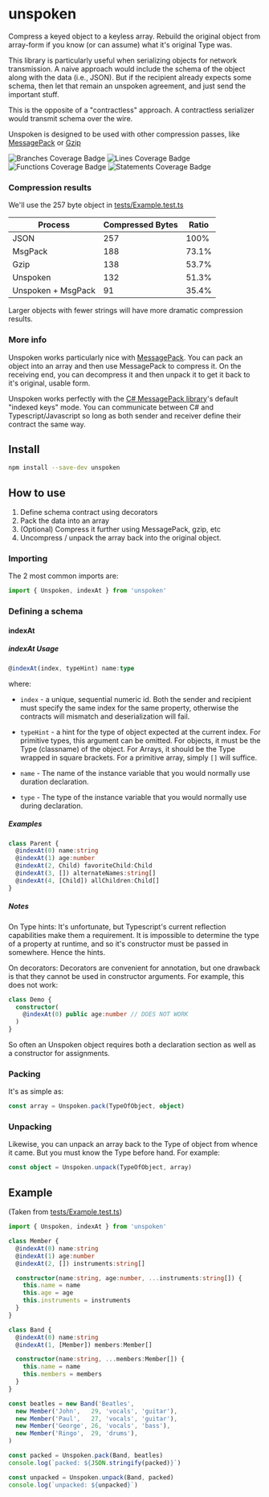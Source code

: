 # unspoken

Compress a keyed object to a keyless array. Rebuild the original object from array-form if you know (or can assume) what it's original Type was.

This library is particularly useful when serializing objects for network transmission. A naive approach would include the schema of the object along with the data (i.e., JSON). But if the recipient already expects some schema, then let that remain an unspoken agreement, and just send the important stuff.

This is the opposite of a "contractless" approach. A contractless serializer would transmit schema over the wire.

Unspoken is designed to be used with other compression passes, like [MessagePack](https://github.com/msgpack) or [Gzip](https://www.npmjs.com/package/node-gzip)

![Branches Coverage Badge](https://img.shields.io/endpoint?url=https://gist.githubusercontent.com/j1mmie/17ea5fefe3b3fc7fe430382821173e13/raw/unspoken-main_branches.json) ![Lines Coverage Badge](https://img.shields.io/endpoint?url=https://gist.githubusercontent.com/j1mmie/17ea5fefe3b3fc7fe430382821173e13/raw/unspoken-main_lines.json) ![Functions Coverage Badge](https://img.shields.io/endpoint?url=https://gist.githubusercontent.com/j1mmie/17ea5fefe3b3fc7fe430382821173e13/raw/unspoken-main_functions.json) ![Statements Coverage Badge](https://img.shields.io/endpoint?url=https://gist.githubusercontent.com/j1mmie/17ea5fefe3b3fc7fe430382821173e13/raw/unspoken-main_statements.json)

### Compression results

We'll use the 257 byte object in [tests/Example.test.ts](tests/Example.test.ts)

| Process            | Compressed Bytes | Ratio  |
|--------------------|------------------|--------|
| JSON               | 257              | 100%   |
| MsgPack            | 188              | 73.1%  |
| Gzip               | 138              | 53.7%  |
| Unspoken           | 132              | 51.3%  |
| Unspoken + MsgPack | 91               | 35.4%  |

Larger objects with fewer strings will have more dramatic compression results.

### More info

Unspoken works particularly nice with [MessagePack](https://github.com/msgpack). You can pack an object into an array and then use MessagePack to compress it. On the receiving end, you can decompress it and then unpack it to get it back to it's original, usable form.

Unspoken works perfectly with the [C# MessagePack library](https://github.com/neuecc/MessagePack-CSharp)'s default "indexed keys" mode. You can communicate between C# and Typescript/Javascript so long as both sender and receiver define their contract the same way.

## Install

```bash
npm install --save-dev unspoken
```

## How to use

1. Define schema contract using decorators
2. Pack the data into an array
3. (Optional) Compress it further using MessagePack, gzip, etc
4. Uncompress / unpack the array back into the original object.

### Importing
The 2 most common imports are:

```typescript
import { Unspoken, indexAt } from 'unspoken'
```

### Defining a schema

#### indexAt

##### indexAt Usage

```typescript
@indexAt(index, typeHint) name:type
```

where:

- `index` - a unique, sequential numeric id. Both the sender and recipient must specify the same index for the same property, otherwise the contracts will mismatch and deserialization will fail.

- `typeHint` - a hint for the type of object expected at the current index. For primitive types, this argument can be omitted. For objects, it must be the Type (classname) of the object. For Arrays, it should be the Type wrapped in square brackets. For a primitive array, simply `[]` will suffice.

- `name` - The name of the instance variable that you would normally use duration declaration.

- `type` - The type of the instance variable that you would normally use during declaration.

##### Examples

```typescript
class Parent {
  @indexAt(0) name:string
  @indexAt(1) age:number
  @indexAt(2, Child) favoriteChild:Child
  @indexAt(3, []) alternateNames:string[]
  @indexAt(4, [Child]) allChildren:Child[]
}
```

##### Notes

On Type hints: It's unfortunate, but Typescript's current reflection capabilities make them a requirement. It is impossible to determine the type of a property at runtime, and so it's constructor must be passed in somewhere. Hence the hints.

On decorators: Decorators are convenient for annotation, but one drawback is that they cannot be used in constructor arguments. For example, this does not work:

```typescript
class Demo {
  constructor(
    @indexAt(0) public age:number // DOES NOT WORK
  )
}
```

So often an Unspoken object requires both a declaration section as well as a constructor for assignments.

### Packing

It's as simple as:

```typescript
const array = Unspoken.pack(TypeOfObject, object)
```

### Unpacking

Likewise, you can unpack an array back to the Type of object from whence it came. But you must know the Type before hand. For example:

```typescript
const object = Unspoken.unpack(TypeOfObject, array)
```


## Example

(Taken from [tests/Example.test.ts](tests/Example.test.ts))


```typescript
import { Unspoken, indexAt } from 'unspoken'

class Member {
  @indexAt(0) name:string
  @indexAt(1) age:number
  @indexAt(2, []) instruments:string[]

  constructor(name:string, age:number, ...instruments:string[]) {
    this.name = name
    this.age = age
    this.instruments = instruments
  }
}

class Band {
  @indexAt(0) name:string
  @indexAt(1, [Member]) members:Member[]

  constructor(name:string, ...members:Member[]) {
    this.name = name
    this.members = members
  }
}

const beatles = new Band('Beatles',
  new Member('John',   29, 'vocals', 'guitar'),
  new Member('Paul',   27, 'vocals', 'guitar'),
  new Member('George', 26, 'vocals', 'bass'),
  new Member('Ringo',  29, 'drums'),
)

const packed = Unspoken.pack(Band, beatles)
console.log(`packed: ${JSON.stringify(packed)}`)

const unpacked = Unspoken.unpack(Band, packed)
console.log(`unpacked: ${unpacked}`)
```
